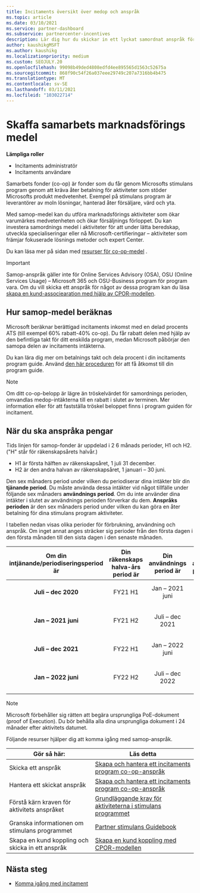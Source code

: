 ```yaml
---
title: Incitaments översikt över medop och anspråk
ms.topic: article
ms.date: 03/10/2021
ms.service: partner-dashboard
ms.subservice: partnercenter-incentives
description: Lär dig hur du skickar in ett lyckat samordnat anspråk för dina incitament genom att organisera rätt dokumentation, fakturor, utdrag och körnings bevis.
author: kaushikgMSFT
ms.author: kaushikg
ms.localizationpriority: medium
ms.custom: SEOJULY.20
ms.openlocfilehash: 99098b49ded4808edfd4ee895565d1563c52675a
ms.sourcegitcommit: 868f90c54f26a037eee29749c207a7316bb4b475
ms.translationtype: MT
ms.contentlocale: sv-SE
ms.lasthandoff: 03/11/2021
ms.locfileid: "103022714"
---
```

# <a name="earn-cooperative-marketing-funds"></a>Skaffa samarbets marknadsförings medel

**Lämpliga roller**

- Incitaments administratör
- Incitaments användare

Samarbets fonder (co-op) är fonder som du får genom Microsofts stimulans program genom att kräva åter betalning för aktiviteter som stöder Microsofts produkt medvetenhet. Exempel på stimulans program är leverantörer av moln lösningar, hanterad åter försäljare, värd och yta.

Med samop-medel kan du utföra marknadsförings aktiviteter som ökar varumärkes medvetenheten och ökar försäljnings förloppet. Du kan investera samordnings medel i aktiviteter för att under lätta beredskap, utveckla specialiseringar eller nå Microsoft-certifieringar – aktiviteter som främjar fokuserade lösnings metoder och expert Center.

Du kan läsa mer på sidan med [resurser för co-op-medel](https://partner.microsoft.com/asset/collection/co-op-funds-resources#/) .

>[!Important]
>Samop-anspråk gäller inte för Online Services Advisory (OSA), OSU (Online Services Usage) – Microsoft 365 och OSU-Business program för program vara. Om du vill skicka ett anspråk för något av dessa program kan du läsa [skapa en kund-associearation med hjälp av CPOR-modellen](submit-osa-claim.md).

## <a name="how-co-op-funds-are-calculated"></a>Hur samop-medel beräknas

Microsoft beräknar berättigad incitaments inkomst med en delad procents ATS (till exempel 60% rabatt-40% co-op). Du får rabatt delen med hjälp av den befintliga takt för ditt enskilda program, medan Microsoft påbörjar den samopa delen av incitaments intäkterna.

Du kan lära dig mer om betalnings takt och dela procent i din incitaments program guide. Använd [den här proceduren](incentives-determined-your-program-eligibility.md) för att få åtkomst till din program guide.

>[!NOTE]
>Om ditt co-op-belopp är lägre än tröskelvärdet för samordnings perioden, omvandlas medop-intäkterna till en rabatt i slutet av terminen. Mer information eller för att fastställa tröskel beloppet finns i program guiden för incitament.

## <a name="when-to-claim-your-funds"></a>När du ska anspråka pengar

Tids linjen för samop-fonder är uppdelad i 2 6 månads perioder, H1 och H2. ("H" står för räkenskapsårets halvår.)

- H1 är första hälften av räkenskapsåret, 1 juli 31 december.
- H2 är den andra halvan av räkenskapsåret, 1 januari – 30 juni.

Den sex månaders period under vilken du periodiserar dina intäkter blir din **tjänande period**. Du måste använda dessa intäkter vid något tillfälle under följande sex månaders **användnings period**. Om du inte använder dina intäkter i slutet av användnings perioden förverkar du dem. **Anspråks perioden** är den sex månaders period under vilken du kan göra en åter betalning för dina stimulans program aktiviteter.

I tabellen nedan visas olika perioder för förbrukning, användning och anspråk. Om inget annat anges sträcker sig perioder från den första dagen i den första månaden till den sista dagen i den senaste månaden.

|  Om din intjänande/periodiseringsperiod är  |Din räkenskaps halva-års period är  |  Din användnings period är  |  Din anspråks period är  |
| :-----------: | :-----------: | :-----------: | :-----------: |
|**Juli – dec 2020**| FY21 H1  |  Jan – 2021 juni  |  Feb 16-aug 15 2021  |
|**Jan – 2021 juni** |  FY21 H2  |  Juli – dec 2021  |  Aug 16 2021-Feb 15 2022  |
|**Juli – dec 2021**|  FY22 H1  |  Jan – 2022 juni  |  Feb 16-aug 15 2022  |
|**Jan – 2022 juni** |  FY22 H2  |  Juli – dec 2022  |  Aug 16 2022-Feb 15 2023  |

>[!NOTE]
>Microsoft förbehåller sig rätten att begära ursprungliga PoE-dokument (proof of Execution). Du bör behålla alla dina ursprungliga dokument i 24 månader efter aktivitets datumet.

Följande resurser hjälper dig att komma igång med samop-anspråk.

| Gör så här: | Läs detta |
| ------ | ----------- |
| Skicka ett anspråk |  [Skapa och hantera ett incitaments program co-op-anspråk](create-incentives-claims.md)  |
| Hantera ett skickat anspråk | [Skapa och hantera ett incitaments program co-op-anspråk](create-incentives-claims.md)    |
| Förstå kärn kraven för aktivitets anspråket | [Grundläggande krav för aktiviteterna i stimulans programmet](core-requirements.md)   |
| Granska informationen om stimulans programmet | [Partner stimulans Guidebook](https://assetsprod.microsoft.com/co-op-guidebook.pdf)  |
| Skapa en kund koppling och skicka in ett anspråk | [Skapa en kund koppling med CPOR-modellen](submit-osa-claim.md)   |

## <a name="next-steps"></a>Nästa steg

- [Komma igång med incitament](incentives-get-started-intro.md)
